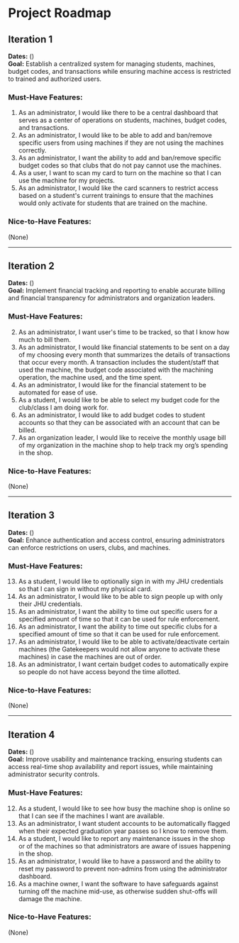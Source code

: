 # Project Roadmap

## Iteration 1

**Dates:** ()\
**Goal:** Establish a centralized system for managing students, machines, budget codes, and transactions while ensuring machine access is restricted to trained and authorized users.

### Must-Have Features:

1. As an administrator, I would like there to be a central dashboard that serves as a center of operations on students, machines, budget codes, and transactions.
2. As an administrator, I would like to be able to add and ban/remove specific users from using machines if they are not using the machines correctly.
3. As an administrator, I want the ability to add and ban/remove specific budget codes so that clubs that do not pay cannot use the machines.
4. As a user, I want to scan my card to turn on the machine so that I can use the machine for my projects.
5. As an administrator, I would like the card scanners to restrict access based on a student's current trainings to ensure that the machines would only activate for students that are trained on the machine.

### Nice-to-Have Features:

(None)

---

## Iteration 2

**Dates:** ()\
**Goal:** Implement financial tracking and reporting to enable accurate billing and financial transparency for administrators and organization leaders.

### Must-Have Features:

2. As an administrator, I want user's time to be tracked, so that I know how much to bill them.
3. As an administrator, I would like financial statements to be sent on a day of my choosing every month that summarizes the details of transactions that occur every month. A transaction includes the student/staff that used the machine, the budget code associated with the machining operation, the machine used, and the time spent.
4. As an administrator, I would like for the financial statement to be automated for ease of use.
5. As a student, I would like to be able to select my budget code for the club/class I am doing work for.
6. As an administrator, I would like to add budget codes to student accounts so that they can be associated with an account that can be billed.
7. As an organization leader, I would like to receive the monthly usage bill of my organization in the machine shop to help track my org’s spending in the shop.

### Nice-to-Have Features:

(None)

---

## Iteration 3

**Dates:** ()\
**Goal:** Enhance authentication and access control, ensuring administrators can enforce restrictions on users, clubs, and machines.

### Must-Have Features:

13. As a student, I would like to optionally sign in with my JHU credentials so that I can sign in without my physical card.
14. As an administrator, I would like to be able to sign people up with only their JHU credentials.
15. As an administrator, I want the ability to time out specific users for a specified amount of time so that it can be used for rule enforcement.
16. As an administrator, I want the ability to time out specific clubs for a specified amount of time so that it can be used for rule enforcement.
17. As an administrator, I would like to be able to activate/deactivate certain machines (the Gatekeepers would not allow anyone to activate these machines) in case the machines are out of order.
18. As an administrator, I want certain budget codes to automatically expire so people do not have access beyond the time allotted.

### Nice-to-Have Features:

(None)

---

## Iteration 4

**Dates:** ()\
**Goal:** Improve usability and maintenance tracking, ensuring students can access real-time shop availability and report issues, while maintaining administrator security controls.

### Must-Have Features:

12. As a student, I would like to see how busy the machine shop is online so that I can see if the machines I want are available.
13. As an administrator, I want student accounts to be automatically flagged when their expected graduation year passes so I know to remove them.
14. As a student, I would like to report any maintenance issues in the shop or of the machines so that administrators are aware of issues happening in the shop.
15. As an administrator, I would like to have a password and the ability to reset my password to prevent non-admins from using the administrator dashboard.
16. As a machine owner, I want the software to have safeguards against turning off the machine mid-use, as otherwise sudden shut-offs will damage the machine.

### Nice-to-Have Features:

(None)
